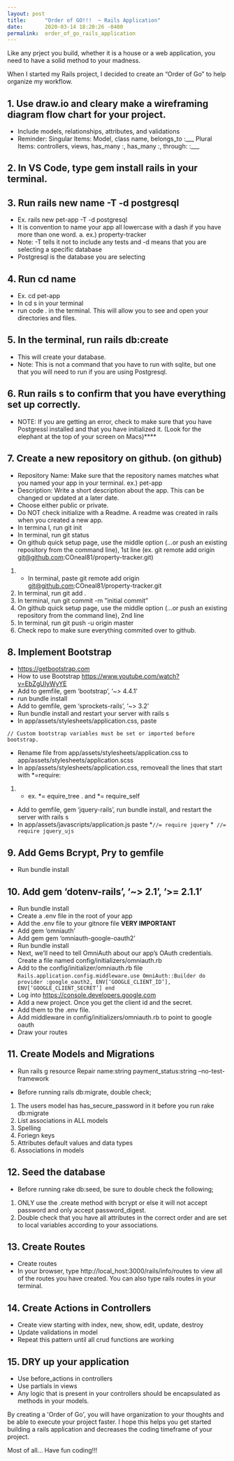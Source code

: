 ```yaml
---
layout: post
title:      "Order of GO!!!  ~ Rails Application"
date:       2020-03-14 18:20:26 -0400
permalink:  order_of_go_rails_application
---
```


Like any prject you build, whether it is a house or a web application, you need to have a solid method to your madness.  

When I started my Rails project, I decided to create an “Order of Go” to help organize my workflow.

## **1. Use draw.io and cleary make a wireframing diagram flow chart for your project**. 

*  Include models, relationships, attributes, and validations 
*  Reminder: Singular Items: Model, class name, belongs_to :___ Plural Items: controllers, views, has_many :, has_many :, through: :___


## **2. In VS Code, type gem install rails in your terminal.**


## **3. Run rails new name -T -d postgresql**
* Ex. rails new pet-app -T -d postgresql 
*  It is convention to name your app all lowercase with a dash if you have more than one word. 
     a.  ex.) property-tracker
*  Note:  -T tells it not to include any tests and -d means that you are selecting a specific database 
*  Postgresql is the database you are selecting


## **4. Run cd name**
* Ex. cd pet-app 
* In cd s in your terminal
*  run code . in the terminal. This will allow you to see and open your directories and files.


## **5. In the terminal, run rails db:create**
* This will create your database. 
*  Note: This is not a command that you have to run with sqlite, but one that you will need to run if you are using Postgresql.


## **6. Run rails s to confirm that you have everything set up correctly.**
* NOTE: If you are getting an error, check to make sure that you have Postgressl installed and that you have initialized it. (Look for the elephant at the top of your screen on Macs)****


## **7. Create a new repository on github. (on github)**
* Repository Name: Make sure that the repository names matches what you named your app in your terminal. ex.) pet-app 
* Description: Write a short description about the app. This can be changed or updated at a later date.
*  Choose either public or private. 
*  Do NOT check initialize with a Readme. A readme was created in rails when you created a new app. 
*  In termina l, run git init 
*  In terminal, run git status 
*  On github quick setup page, use the middle option (…or push an existing repository from the command line), 1st line (ex. git remote add origin git@github.com:COneal81/property-tracker.git) 
1. *  In terminal, paste git remote add origin git@github.com:COneal81/property-tracker.git 
2.  In terminal, run git add .
3.  In terminal, run git commit -m ”initial commit” 
4.  On github quick setup page, use the middle option (…or push an existing repository from the command line), 2nd line 
5.  In terminal, run git push -u origin master 
6.  Check repo to make sure everything commited over to github.


## **8. Implement Bootstrap**
* https://getbootstrap.com 
* How to use Bootstrap https://www.youtube.com/watch?v=EbZgUIyWyYE 
* Add to gemfile, gem ‘bootstrap’, ‘~> 4.4.1’ 
* run bundle install 
* Add to gemfile, gem ‘sprockets-rails’, ‘~> 3.2’ 
* Run bundle install and restart your server with rails s 
* In app/assets/stylesheets/application.css, paste

`// Custom bootstrap variables must be set or imported before bootstrap.`

* Rename file from app/assets/stylesheets/application.css to app/assets/stylesheets/application.scss
*  In app/assets/stylesheets/application.css, removeall the lines that start with *=require: 
1. *  ex. *= equire_tree . and *= require_self 
* Add to gemfile, gem ‘jquery-rails’, run bundle install, and restart the server with rails s 
* In app/assets/javascripts/application.js paste 
*` //= require jquery `
*` //= require jquery_ujs`


##  **9. Add Gems Bcrypt, Pry to gemfile**
* Run bundle install


## **10. Add gem ‘dotenv-rails’, ‘~> 2.1’, ‘>= 2.1.1’**
* Run bundle install 
* Create a .env file in the root of your app 
* Add the .env file to your gitnore file **VERY IMPORTANT** 
* Add gem ‘omniauth’ 
* Add gem gem ‘omniauth-google-oauth2’ 
* Run bundle install 
* Next, we’ll need to tell OmniAuth about our app’s OAuth credentials. Create a file named config/initializers/omniauth.rb 
* Add to the config/initializer/omniauth.rb file 
`Rails.application.config.middleware.use OmniAuth::Builder do provider :google_oauth2, ENV[‘GOOGLE_CLIENT_ID’], ENV[‘GOOGLE_CLIENT_SECRET’] end` 
* Log into https://console.developers.google.com 
* Add a new project. Once you get the client id and the secret. 
* Add them to the .env file. 
* Add middleware in config/initializers/omniauth.rb to point to google oauth 
* Draw your routes


## **11. Create Models and Migrations**
* Run rails g resource Repair name:string payment_status:string –no-test-framework

* Before running rails db:migrate, double check; 
1. The users model has has_secure_password in it before you run rake db:migrate 
2. List associations in ALL models 
3. Spelling 
4. Foriegn keys 
5. Attributes default values and data types 
6. Associations in models


## **12. Seed the database**
* Before running rake db:seed, be sure to double check the following;
1. ONLY use the .create method with bcrypt or else it will not accept password and only accept password_digest.
2. Double check that you have all attributes in the correct order and are set to local variables according to your associations.


## **13. Create Routes**
* Create routes
* In your browser, type http://local_host:3000/rails/info/routes to view all of the routes you have created.  You can also type rails routes in your terminal.


## **14. Create Actions in Controllers**
* Create view starting with index, new, show, edit, update, destroy 
* Update validations in model 
* Repeat this pattern until all crud functions are working


## **15. DRY up your application**
*  Use before_actions in controllers 
*  Use partials in views
*  Any logic that is present in your controllers should be encapsulated as methods in your models.


By creating a 'Order of Go', you will have organization to your thoughts and be able to execute your project faster.   I hope this helps you get started building a rails application and decreases the coding timeframe of your project.  

Most of all... Have fun coding!!!








